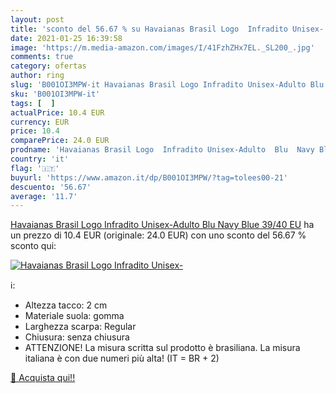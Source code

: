 ```yaml
---
layout: post
title: 'sconto del 56.67 % su Havaianas Brasil Logo  Infradito Unisex-  '
date: 2021-01-25 16:39:58
image: 'https://m.media-amazon.com/images/I/41FzhZHx7EL._SL200_.jpg'
comments: true
category: ofertas
author: ring
slug: 'B001OI3MPW-it Havaianas Brasil Logo Infradito Unisex-Adulto Blu Navy...'
sku: 'B001OI3MPW-it'
tags: [  ]
actualPrice: 10.4 EUR
currency: EUR
price: 10.4
comparePrice: 24.0 EUR
prodname: 'Havaianas Brasil Logo  Infradito Unisex-Adulto  Blu  Navy Blue   39/40 EU'
country: 'it'
flag: '🇮🇹'
buyurl: 'https://www.amazon.it/dp/B001OI3MPW/?tag=tolees00-21'
descuento: '56.67'
average: '11.7'
---
```


[Havaianas Brasil Logo  Infradito Unisex-Adulto  Blu  Navy Blue   39/40 EU](https://www.amazon.it/dp/B001OI3MPW/?tag=tolees00-21) ha un prezzo di 10.4 EUR (originale: 24.0 EUR) con uno sconto del 56.67 % sconto qui:

[![Havaianas Brasil Logo  Infradito Unisex-](https://m.media-amazon.com/images/I/41FzhZHx7EL._SL200_.jpg)](https://www.amazon.it/dp/B001OI3MPW/?tag=tolees00-21)

ℹ️:

- Altezza tacco: 2 cm
- Materiale suola: gomma
- Larghezza scarpa: Regular
- Chiusura: senza chiusura
- ATTENZIONE! La misura scritta sul prodotto è brasiliana. La misura italiana è con due numeri più alta! (IT = BR + 2)

[🛒 Acquista qui!!](https://www.amazon.it/dp/B001OI3MPW/?tag=tolees00-21)
